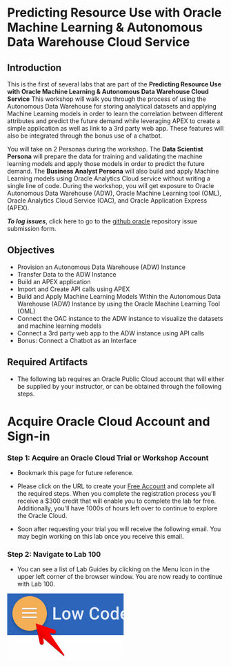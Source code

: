 # Predicting Resource Use with Oracle Machine Learning & Autonomous Data Warehouse Cloud Service

## Introduction

This is the first of several labs that are part of the **Predicting Resource Use with Oracle Machine Learning & Autonomous Data Warehouse Cloud Service** This workshop will walk you through the process of using the Autonomous Data Warehouse for storing analytical datasets and applying Machine Learning models in order to learn the correlation between different attributes and predict the future demand while leveraging APEX to create a simple application as well as link to a 3rd party web app. These features will also be integrated through the bonus use of a chatbot.

You will take on 2 Personas during the workshop. The **Data Scientist Persona** will prepare the data for training and validating the machine learning models and apply those models in order to predict the future demand. The **Business Analyst Persona** will also build and apply Machine Learning models using Oracle Analytics Cloud service without writing a single line of code. During the workshop, you will get exposure to Oracle Autonomous Data Warehouse (ADW), Oracle Machine Learning tool (OML), Oracle Analytics Cloud Service (OAC), and Oracle Application Express (APEX).


**_To log issues_**, click here to go to the [github oracle](https://github.com/oracle/learning-library/issues/new) repository issue submission form.

## Objectives
- Provision an Autonomous Data Warehouse (ADW) Instance
- Transfer Data to the ADW Instance
- Build an APEX application
- Import and Create API calls using APEX
- Build and Apply Machine Learning Models Within the Autonomous Data Warehouse (ADW) Instance by using the Oracle Machine Learning Tool (OML)
- Connect the OAC instance to the ADW instance to visualize the datasets and machine learning models
- Connect a 3rd party web app to the ADW instance using API calls
- Bonus: Connect a Chatbot as an Interface


## Required Artifacts
- The following lab requires an Oracle Public Cloud account that will either be supplied by your instructor, or can be obtained through the following steps.

# Acquire Oracle Cloud Account and Sign-in

### Step 1: Acquire an Oracle Cloud Trial or Workshop Account
- Bookmark this page for future reference.

- Please click on the URL to create your <a class=“trial-link”  href="https://myservices.us.oraclecloud.com/mycloud/signup?language=en&sourceType=:ex:tb:::RC_NAMK190227P00084:PredictDemandML_ADW_HOL&SC=:ex:tb:::RC_NAMK190227P00084:PredictDemandML_ADW_HOL&pcode=NAMK190227P00084" target="trial">Free Account</a> and complete all the required steps. When you complete the registration process you'll receive a $300 credit that will enable you to complete the lab for free. Additionally, you'll have 1000s of hours left over to continue to explore the Oracle Cloud.

- Soon after requesting your trial you will receive the following email. You may begin working on this lab once you receive this email.

### Step 2: Navigate to Lab 100

- You can see a list of Lab Guides by clicking on the Menu Icon in the upper left corner of the browser window. You are now ready to continue with Lab 100.

 ![](images/common/WorkshopMenu.png)
